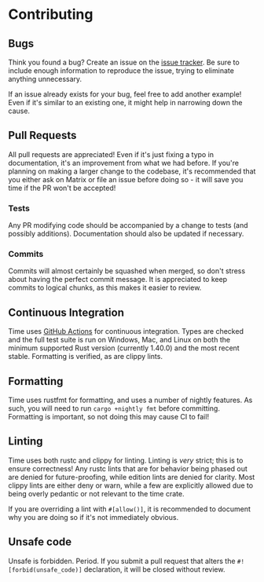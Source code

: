 # Contributing

## Bugs

Think you found a bug? Create an issue on the [issue tracker]. Be sure to include enough information to reproduce the issue, trying to eliminate anything unnecessary.

If an issue already exists for your bug, feel free to add another example! Even if it's similar to an existing one, it might help in narrowing down the cause.

## Pull Requests

All pull requests are appreciated! Even if it's just fixing a typo in documentation, it's an improvement from what we had before. If you're planning on making a larger change to the codebase, it's recommended that you either ask on Matrix or file an issue before doing so - it will save you time if the PR won't be accepted!

### Tests

Any PR modifying code should be accompanied by a change to tests (and possibly additions). Documentation should also be updated if necessary.

### Commits

Commits will almost certainly be squashed when merged, so don't stress about having the perfect commit message. It is appreciated to keep commits to logical chunks, as this makes it easier to review.

## Continuous Integration

Time uses [GitHub Actions] for continuous integration. Types are checked and the full test suite is run on Windows, Mac, and Linux on both the minimum supported Rust version (currently 1.40.0) and the most recent stable. Formatting is verified, as are clippy lints.

## Formatting

Time uses rustfmt for formatting, and uses a number of nightly features. As such, you will need to run `cargo +nightly fmt` before committing. Formatting is important, so not doing this may cause CI to fail!

## Linting

Time uses both rustc and clippy for linting. Linting is _very_ strict; this is to ensure correctness! Any rustc lints that are for behavior being phased out are denied for future-proofing, while edition lints are denied for clarity. Most clippy lints are either deny or warn, while a few are explicitly allowed due to being overly pedantic or not relevant to the time crate.

If you are overriding a lint with `#[allow()]`, it is recommended to document why you are doing so if it's not immediately obvious.

## Unsafe code

Unsafe is forbidden. Period. If you submit a pull request that alters the `#![forbid(unsafe_code)]` declaration, it will be closed without review.

[issue tracker]: https://github.com/time-rs/time/issues/new
[GitHub Actions]: https://github.com/features/actions
